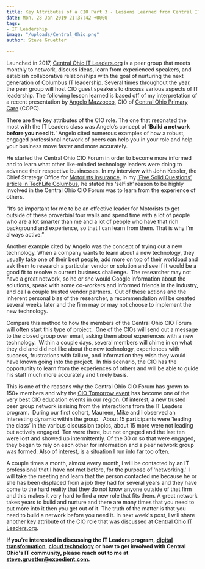 ```yaml
---
title: Key Attributes of a CIO Part 3 - Lessons Learned from Central IT Leaders.org
date: Mon, 28 Jan 2019 21:37:42 +0000
tags:
- IT Leadership
image: "/uploads/Central_Ohio.png"
author: Steve Gruetter

---
```

Launched in 2017, [Central Ohio IT Leaders.org](https://itleaders.org/central-ohio/) is a peer group that meets monthly to network, discuss ideas, learn from experienced speakers, and establish collaborative relationships with the goal of nurturing the next generation of Columbus IT leadership. Several times throughout the year, the peer group will host CIO guest speakers to discuss various aspects of IT leadership. The following lesson learned is based off of my interpretation of a recent presentation by [Angelo Mazzocco](https://www.linkedin.com/in/angelomazzocco/), CIO of [Central Ohio Primary Care](https://www.copcp.com/) (COPC). 

There are five key attributes of the CIO role. The one that resonated the most with the IT Leaders class was Angelo’s concept of ‘**Build a network before you need it.**' Angelo cited numerous examples of how a robust, engaged professional network of peers can help you in your role and help your business move faster and more accurately. 

He started the Central Ohio CIO Forum in order to become more informed and to learn what other like-minded technology leaders were doing to advance their respective businesses. In my interview with John Kessler, the Chief Strategy Office for [Motorists Insurance](https://www.motoristsinsurancegroup.com/), in my [‘Five Solid Questions’ article in TechLife Columbus](http://www.techlifecolumbus.com/misc/five-solid-questions-with-john-kessler-cio-motorists-insurance-group/), he stated his ‘selfish’ reason to be highly involved in the Central Ohio CIO Forum was to learn from the experience of others. 

“It’s so important for me to be an effective leader for Motorists to get outside of these proverbial four walls and spend time with a lot of people who are a lot smarter than me and a lot of people who have that rich background and experience, so that I can learn from them. That is why I’m always active.” 

Another example cited by Angelo was the concept of trying out a new technology. When a company wants to learn about a new technology, they usually take one of their best people, add more on top of their workload and ask them to research a particular vendor or solution and see if it would be a good fit to resolve a current business challenge.  The researcher may not have a great network, so he or she would Google information about the solutions, speak with some co-workers and informed friends in the industry, and call a couple trusted vendor partners.  Out of these actions and the inherent personal bias of the researcher, a recommendation will be created several weeks later and the firm may or may not choose to implement the new technology. 

Compare this method to how the members of the Central Ohio CIO Forum will often start this type of project.  One of the CIOs will send out a message to the closed group over email, asking them about experiences with a new technology.  Within a couple days, several members will chime in on what they did and did not like about the new technology, experiences with success, frustrations with failure, and information they wish they would have known going into the project.  In this scenario, the CIO has the opportunity to learn from the experiences of others and will be able to guide his staff much more accurately and timely basis. 

This is one of the reasons why the Central Ohio CIO Forum has grown to 150+ members and why the [CIO Tomorrow event](http://cio-tomorrow.com/) has become one of the very best CIO education events in our region. Of interest, a new trusted peer group network is rising from the interactions from the IT Leaders program.  During our first cohort, Maureen, Mike and I observed an interesting dynamic within the group.  About 15 participants were ‘leading the class’ in the various discussion topics, about 15 more were not leading but actively engaged. Ten were there, but not engaged and the last ten were lost and showed up intermittently. Of the 30 or so that were engaged, they began to rely on each other for information and a peer network group was formed. Also of interest, is a situation I run into far too often.  

A couple times a month, almost every month, I will be contacted by an IT professional that I have not met before, for the purpose of ‘networking.'  I will take the meeting and learn that the person contacted me because he or she has been displaced from a job they had for several years and they have come to the hard reality that they do not know anyone outside of that firm and this makes it very hard to find a new role that fits them. A great network takes years to build and nurture and there are many times that you need to put more into it then you get out of it. The truth of the matter is that you need to build a network before you need it. In next week's post, I will share another key attribute of the CIO role that was discussed at [Central Ohio IT Leaders.org](https://itleaders.org/central-ohio/). 

**If you're interested in discussing the IT Leaders program,** [**digital transformation**](https://www.expedient.com/blog/is-your-organization-continuousnext/)**,** [**cloud technology**](https://www.expedient.com/services/infrastructure-as-a-service/cloud/) **or how to get involved with Central Ohio's IT community, please reach out to me at** [**steve.gruetter@expedient.com**](mailto:steve.gruetter@expedient.com)**.**